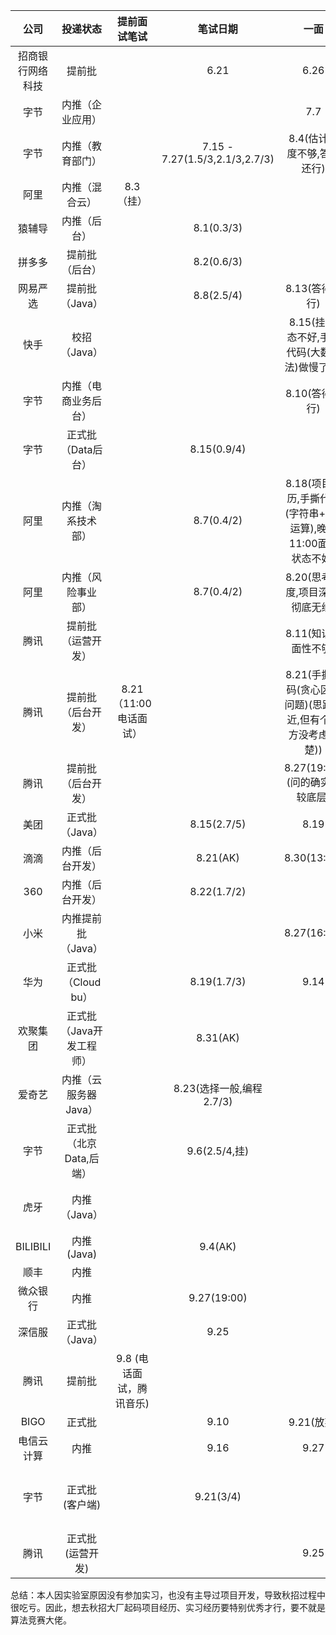 |       公司       |         投递状态         |       提前面试笔试       |            笔试日期            |                             一面                             |    二面     |    三面     | HR面 |  状态  |
| :--------------: | :----------------------: | :----------------------: | :----------------------------: | :----------------------------------------------------------: | :---------: | :---------: | :--: | :----: |
| 招商银行网络科技 |          提前批          |                          |              6.21              |                             6.26                             |     7.4     |             | 7.14 |   OC   |
|       字节       |     内推（企业应用）     |                          |                                |                             7.7                              | 7.8(没答好) |             |      |   挂   |
|       字节       |     内推（教育部门）     |                          | 7.15 - 7.27(1.5/3,2.1/3,2.7/3) |                  8.4(估计深度不够,答得还行)                  |             |             |      |   挂   |
|       阿里       |      内推（混合云）      |        8.3 （挂）        |                                |                                                              |             |             |      |   挂   |
|      猿辅导      |       内推（后台）       |                          |           8.1(0.3/3)           |                                                              |             |             |      |   挂   |
|      拼多多      |      提前批（后台）      |                          |           8.2(0.6/3)           |                                                              |             |             |      |   挂   |
|     网易严选     |      提前批（Java）      |                          |           8.8(2.5/4)           |                        8.13(答得还行)                        |    8.18     |             |      |   挂   |
|       快手       |       校招（Java）       |                          |                                |         8.15(挂,状态不好,手撕代码(大数减法)做慢了点)         |             |             |      |   挂   |
|       字节       |   内推（电商业务后台）   |                          |                                |                        8.10(答得还行)                        |             |             |      |   挂   |
|       字节       |    正式批（Data后台）    |                          |          8.15(0.9/4)           |                                                              |             |             |      |   挂   |
|       阿里       |    内推（淘系技术部）    |                          |           8.7(0.4/2)           | 8.18(项目经历,手撕代码(字符串+-*/运算),晚上11:00面试状态不好) |             |             |      |   挂   |
|       阿里       |    内推（风险事业部）    |                          |           8.7(0.4/2)           |               8.20(思考深度,项目深度,彻底无缘)               |             |             |      |   挂   |
|       腾讯       |    提前批（运营开发）    |                          |                                |                     8.11(知识全面性不够)                     |             |             |      |   挂   |
|       腾讯       |    提前批（后台开发）    |  8.21 （11:00电话面试）  |                                | 8.21(手撕代码(贪心区间问题)(思路接近,但有个地方没考虑清楚))  |             |             |      |   挂   |
|       腾讯       |    提前批（后台开发）    |                          |                                |                8.27(19:00)(问的确实比较底层)                 |             |             |      |   挂   |
|       美团       |      正式批（Java）      |                          |          8.15(2.7/5)           |                             8.19                             |    8.26     |    8.31     | 9.2  |  OC  |
|       滴滴       |     内推（后台开发）     |                          |            8.21(AK)            |                         8.30(13:00)                          | 8.30(13:40) | 8.30(16:30) |      |   OC   |
|       360        |     内推（后台开发）     |                          |          8.22(1.7/2)           |                                                              |             |             |      |   无   |
|       小米       |    内推提前批（Java）    |                          |                                |                         8.27(16:00)                          | 8.28(通过)  |             |      |   OC   |
|       华为       |    正式批（Cloud bu）    |                          |          8.19(1.7/3)           |                             9.14                             |    9.14     | 9.16(主管)  |      |     OC   |
|     欢聚集团     | 正式批（Java开发工程师） |                          |            8.31(AK)            |                                                              |             |             |      |   无   |
|      爱奇艺      |  内推（云服务器 Java）   |                          |    8.23(选择一般,编程2.7/3)    |                                                              |             |             |      |   无   |
|       字节       | 正式批（北京Data,后端）  |                          |         9.6(2.5/4,挂)          |                                                              |             |             |      |   挂   |
|       虎牙       |       内推（Java）       |                          |                                |                                                              |             |             |      | 简历挂 |
|     BILIBILI     |        内推(Java)        |                          |            9.4(AK)             |                                                              |             |             |      |   无   |
|       顺丰       |           内推           |                          |                                |                                                              |             |             |      |   无   |
|     微众银行     |           内推           |                          |          9.27(19:00)           |                                                              |             |             |      |        |
|      深信服      |      正式批（Java）      |                          |              9.25              |                                                              |             |             |      |        |
|       腾讯       |          提前批          | 9.8 (电话面试，腾讯音乐) |                                |                                                              |             |             |      |   挂   |
|       BIGO       |          正式批          |                          |              9.10              |                          9.21(放弃)                          |             |             |      |        |
|    电信云计算    |           内推           |                          |              9.16              |                             9.27                             |             |             |      |    OC   |
|       字节       |      正式批(客户端)      |                          |           9.21(3/4)            |                                                              |             |             |      |   放弃面试   |
|       腾讯       |     正式批(运营开发)     |                          |                                |                             9.25                             |             |             |      |   挂   |

总结：本人因实验室原因没有参加实习，也没有主导过项目开发，导致秋招过程中很吃亏。因此，想去秋招大厂起码项目经历、实习经历要特别优秀才行，要不就是算法竞赛大佬。
